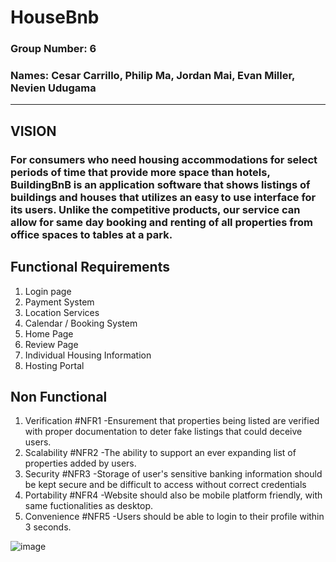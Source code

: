 # **HouseBnb**

### **Group Number: 6**
### **Names: Cesar Carrillo, Philip Ma, Jordan Mai, Evan Miller, Nevien Udugama**


--- 

## **VISION**
### For consumers who need housing accommodations for select periods of time that provide more space than hotels, BuildingBnB is an application software that shows listings of buildings and houses that utilizes an easy to use interface for its users. Unlike the competitive products, our service can allow for same day booking and renting of all properties from office spaces to tables at a park.

## **Functional Requirements**
1. Login page
2. Payment System
3. Location Services
4. Calendar / Booking System
5. Home Page
6. Review Page
7. Individual Housing Information
8. Hosting Portal

## **Non Functional**
1. Verification #NFR1
   -Ensurement that properties being listed are verified with proper documentation to deter fake listings that could deceive users.
2. Scalability #NFR2
   -The ability to support an ever expanding list of properties added by users.
3. Security #NFR3
   -Storage of user's sensitive banking information should be kept secure and be difficult to access without correct credentials
4. Portability #NFR4
   -Website should also be mobile platform friendly, with same fuctionalities as desktop.
5. Convenience #NFR5
   -Users should be able to login to their profile within 3 seconds.

![image](https://i.imgur.com/gmJnzj1.jpeg)
